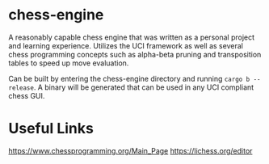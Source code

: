 # chess-engine

A reasonably capable chess engine that was written as a personal project and learning experience. 
Utilizes the UCI framework as well as several chess programming concepts such as alpha-beta pruning and transposition tables 
to speed up move evaluation. 

Can be built by entering the chess-engine directory and running `cargo b -- release`. A binary will be generated that can be used in 
any UCI compliant chess GUI.

# Useful Links
https://www.chessprogramming.org/Main_Page
https://lichess.org/editor
